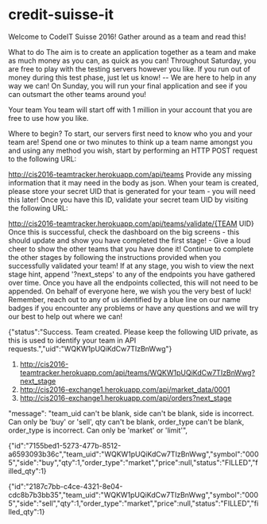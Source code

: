 # credit-suisse-it


Welcome to CodeIT Suisse 2016!
Gather around as a team and read this!

What to do
The aim is to create an application together as a team and make as much money as you can, as quick as you can!
Throughout Saturday, you are free to play with the testing servers however you like. If you run out of money during this test phase, just let us know! -- We are here to help in any way we can!
On Sunday, you will run your final application and see if you can outsmart the other teams around you!

Your team
You team will start off with 1 million in your account that you are free to use how you like.

Where to begin?
To start, our servers first need to know who you and your team are!
Spend one or two minutes to think up a team name amongst you and using any method you wish, start by performing an HTTP POST request to the following URL:

http://cis2016-teamtracker.herokuapp.com/api/teams
Provide any missing information that it may need in the body as json.
When your team is created, please store your secret UID that is generated for your team - you will need this later!
Once you have this ID, validate your secret team UID by visiting the following URL:

http://cis2016-teamtracker.herokuapp.com/api/teams/validate/{TEAM UID}
Once this is successful, check the dashboard on the big screens - this should update and show you have completed the first stage! - Give a loud cheer to show the other teams that you have done it!
Continue to complete the other stages by following the instructions provided when you successfully validated your team!
If at any stage, you wish to view the next stage hint, append '?next_steps' to any of the endpoints you have gathered over time. Once you have all the endpoints collected, this will not need to be appended.
On behalf of everyone here, we wish you the very best of luck!
Remember, reach out to any of us identified by a blue line on our name badges if you encounter any problems or have any questions and we will try our best to help out where we can!


{"status":"Success. Team created. Please keep the following UID private, as this is used to identify your team in API requests.","uid":"WQKW1pUQiKdCw7TIzBnWwg"}

1. http://cis2016-teamtracker.herokuapp.com/api/teams/WQKW1pUQiKdCw7TIzBnWwg?next_stage
2. http://cis2016-exchange1.herokuapp.com/api/market_data/0001
3. http://cis2016-exchange1.herokuapp.com/api/orders?next_stage


"message": "team_uid can't be blank, side can't be blank, side is incorrect. Can only be 'buy' or 'sell', qty can't be blank, order_type can't be blank, order_type is incorrect. Can only be 'market' or 'limit'",


{"id":"7155bed1-5273-477b-8512-a6593093b36c","team_uid":"WQKW1pUQiKdCw7TIzBnWwg","symbol":"0005","side":"buy","qty":1,"order_type":"market","price":null,"status":"FILLED","filled_qty":1}

{"id":"2187c7bb-c4ce-4321-8e04-cdc8b7b3bb35","team_uid":"WQKW1pUQiKdCw7TIzBnWwg","symbol":"0005","side":"sell","qty":1,"order_type":"market","price":null,"status":"FILLED","filled_qty":1}
